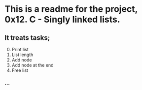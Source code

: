 # This is a readme for the project, 0x12. C - Singly linked lists.
## It treats tasks;
0. Print list
1. List length
2. Add node
3. Add node at the end
4. Free list

### ...

